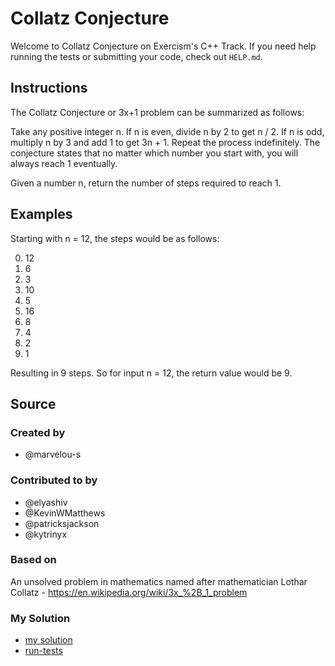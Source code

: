 # Collatz Conjecture

Welcome to Collatz Conjecture on Exercism's C++ Track.
If you need help running the tests or submitting your code, check out `HELP.md`.

## Instructions

The Collatz Conjecture or 3x+1 problem can be summarized as follows:

Take any positive integer n.
If n is even, divide n by 2 to get n / 2.
If n is odd, multiply n by 3 and add 1 to get 3n + 1.
Repeat the process indefinitely.
The conjecture states that no matter which number you start with, you will always reach 1 eventually.

Given a number n, return the number of steps required to reach 1.

## Examples

Starting with n = 12, the steps would be as follows:

0. 12
1. 6
2. 3
3. 10
4. 5
5. 16
6. 8
7. 4
8. 2
9. 1

Resulting in 9 steps.
So for input n = 12, the return value would be 9.

## Source

### Created by

- @marvelou-s

### Contributed to by

- @elyashiv
- @KevinWMatthews
- @patricksjackson
- @kytrinyx

### Based on

An unsolved problem in mathematics named after mathematician Lothar Collatz - https://en.wikipedia.org/wiki/3x_%2B_1_problem

### My Solution

- [my solution]()
- [run-tests](./run-tests-cpp.txt)
